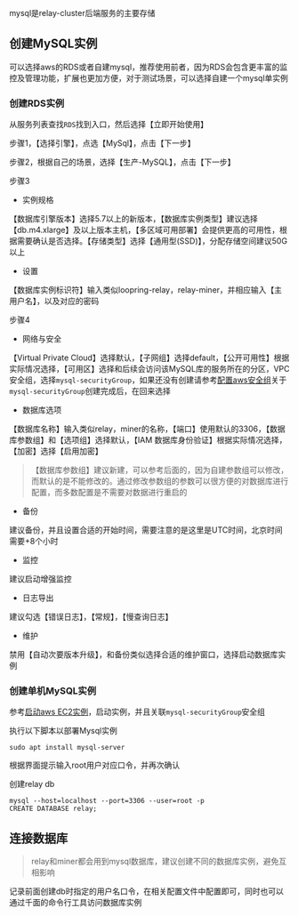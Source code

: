 mysql是relay-cluster后端服务的主要存储
## 创建MySQL实例
可以选择aws的RDS或者自建mysql，推荐使用前者，因为RDS会包含更丰富的监控及管理功能，扩展也更加方便，对于测试场景，可以选择自建一个mysql单实例
### 创建RDS实例
从服务列表查找`RDS`找到入口，然后选择【立即开始使用】

步骤1，【选择引擎】，点选【MySql】，点击【下一步】

步骤2，根据自己的场景，选择【生产-MySQL】，点击【下一步】

步骤3
* 实例规格

【数据库引擎版本】选择5.7以上的新版本，【数据库实例类型】建议选择【db.m4.xlarge】及以上版本主机，【多区域可用部署】会提供更高的可用性，根据需要确认是否选择。【存储类型】选择【通用型(SSD)】，分配存储空间建议50G以上

* 设置

【数据库实例标识符】输入类似loopring-relay，relay-miner，并相应输入【主用户名】，以及对应的密码

步骤4
* 网络与安全

【Virtual Private Cloud】选择默认，【子网组】选择default，【公开可用性】根据实际情况选择，【可用区】选择和后续会访问该MySQL库的服务所在的分区，VPC安全组，选择`mysql-securityGroup`，如果还没有创建请参考[配置aws安全组](https://github.com/Loopring/relay-cluster/wiki/%E9%85%8D%E7%BD%AEaws%E5%AE%89%E5%85%A8%E7%BB%84)关于`mysql-securityGroup`创建完成后，在回来选择

* 数据库选项

【数据库名称】输入类似relay，miner的名称，【端口】使用默认的3306，【数据库参数组】和【选项组】选择默认，【IAM 数据库身份验证】根据实际情况选择，【加密】选择【启用加密】
> 【数据库参数组】建议新建，可以参考后面的，因为自建参数组可以修改，而默认的是不能修改的。通过修改参数组的参数可以很方便的对数据库进行配置，而多数配置是不需要对数据进行重启的

* 备份

建议备份，并且设置合适的开始时间，需要注意的是这里是UTC时间，北京时间需要+8个小时

* 监控

建议启动增强监控

* 日志导出

建议勾选【错误日志】，【常规】，【慢查询日志】

* 维护

禁用【自动次要版本升级】，和备份类似选择合适的维护窗口，选择启动数据库实例
### 创建单机MySQL实例
参考[启动aws EC2实例](https://github.com/Loopring/relay-cluster/wiki/%E5%90%AF%E5%8A%A8aws-EC2%E5%AE%9E%E4%BE%8B)，启动实例，并且关联`mysql-securityGroup`安全组

执行以下脚本以部署Mysql实例
```
sudo apt install mysql-server
```
根据界面提示输入root用户对应口令，并再次确认

创建relay db
```
mysql --host=localhost --port=3306 --user=root -p
CREATE DATABASE relay;
```
## 连接数据库
> relay和miner都会用到mysql数据库，建议创建不同的数据库实例，避免互相影响

记录前面创建db时指定的用户名口令，在相关配置文件中配置即可，同时也可以通过千面的命令行工具访问数据库实例